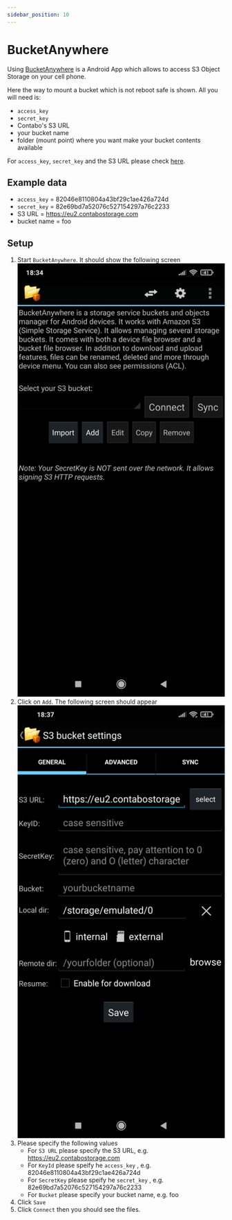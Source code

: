```yaml
---
sidebar_position: 10
---
```


# BucketAnywhere

Using [BucketAnywhere](https://play.google.com/store/apps/details?id=lysesoft.s3anywhere&hl=de&gl=US) is a Android App which allows to access S3 Object Storage on your cell phone.

Here the way to mount a bucket which is not reboot safe is shown. All you will need is:

* `access_key`
* `secret_key`
* Contabo's S3 URL
* your bucket name
* folder (mount point) where you want make your bucket contents available

For `access_key`, `secret_key` and the S3 URL please check [here](/docs/Object-Storage/s3-connection-settings).

## Example data

* `access_key` = 82046e8110804a43bf29c1ae426a724d
* `secret_key` = 82e69bd7a52076c527154297a76c2233
* S3 URL = https://eu2.contabostorage.com
* bucket name = foo

## Setup

1. Start `BucketAnywhere`. It should show the following screen ![bucketanywhere-start](/img/products/object-storage/tools/bucketanywhere/bucketanywhere-start.jpg)
2. Click on `Add`. The following screen should appear ![bucketanywhere-settings](/img/products/object-storage/tools/bucketanywhere/bucketanywhere-settings.jpg)
3. Please specify the following values
   * For `S3 URL` please specify the S3 URL, e.g. https://eu2.contabostorage.com
   * For `KeyId` please speify he `access_key` , e.g. 82046e8110804a43bf29c1ae426a724d
   * For `SecretKey` please speify he `secret_key` , e.g. 82e69bd7a52076c527154297a76c2233
   * For `Bucket` please specify your bucket name, e.g. foo
4. Click `Save`
5. Click `Connect` then you should see the files.
